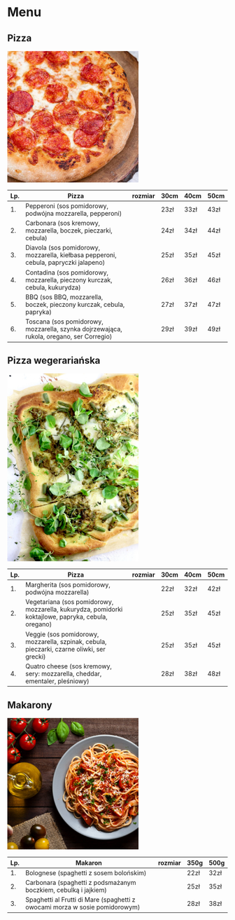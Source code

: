 # Menu

## Pizza

<img src = "img/pizza.jpg" width = 300>

|Lp.| Pizza                                                                                   | rozmiar | 30cm | 40cm | 50cm |
|---|-----------------------------------------------------------------------------------------|---------|------|------|------|
|1. |Pepperoni (sos pomidorowy, podwójna mozzarella, pepperoni)                               |         | 23zł | 33zł | 43zł |
|2. |Carbonara (sos kremowy, mozzarella, boczek,  pieczarki, cebula)                          |         | 24zł | 34zł | 44zł |
|3. |Diavola (sos pomidorowy, mozzarella, kiełbasa pepperoni, cebula, papryczki jalapeno)     |         | 25zł | 35zł | 45zł |
|4. |Contadina (sos pomidorowy, mozzarella, pieczony kurczak, cebula, kukurydza)              |         | 26zł | 36zł | 46zł |
|5. |BBQ (sos BBQ, mozzarella, boczek, pieczony kurczak, cebula, papryka)                     |         | 27zł | 37zł | 47zł |
|6. |Toscana (sos pomidorowy, mozzarella, szynka dojrzewająca, rukola, oregano, ser Corregio) |         | 29zł | 39zł | 49zł |

## Pizza wegerariańska 

<img src = "img/wege.jpg" width = 300>

|Lp.| Pizza                                                                                              | rozmiar | 30cm | 40cm | 50cm |
|---|----------------------------------------------------------------------------------------------------|---------|------|------|------|
|1. |Margherita (sos pomidorowy, podwójna mozzarella)                                                    |         | 22zł | 32zł | 42zł |
|2. |Vegetariana (sos pomidorowy, mozzarella, kukurydza, pomidorki koktajlowe, papryka, cebula, oregano) |         | 25zł | 35zł | 45zł |
|3. |Veggie (sos pomidorowy, mozzarella, szpinak, cebula, pieczarki, czarne oliwki, ser grecki)          |         | 25zł | 35zł | 45zł |
|4. |Quatro cheese (sos kremowy, sery: mozzarella, cheddar, ementaler, pleśniowy)                        |         | 28zł | 38zł | 48zł |

## Makarony

<img src = "img/makaron.jpg" width = 300>

|Lp.| Makaron                                                                     | rozmiar | 350g | 500g |
|---|-----------------------------------------------------------------------------|---------|------|------|
|1. | Bolognese (spaghetti z sosem bolońskim)                                     |         | 22zł | 32zł |
|2. | Carbonara (spaghetti z podsmażanym boczkiem, cebulką i jajkiem)             |         | 25zł | 35zł |
|3. | Spaghetti al Frutti di Mare (spaghetti z owocami morza w sosie pomidorowym) |         | 28zł | 38zł |
